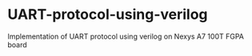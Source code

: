 # UART-protocol-using-verilog
Implementation of UART protocol using verilog on Nexys A7 100T FGPA board
